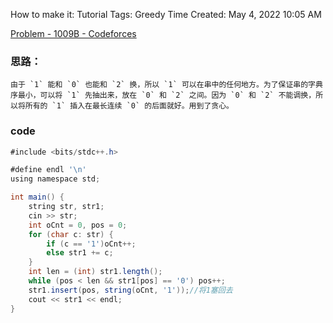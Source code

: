 How to make it: Tutorial
Tags: Greedy
Time Created: May 4, 2022 10:05 AM

[Problem - 1009B - Codeforces](https://codeforces.com/problemset/problem/1009/B)

### 思路：

    由于 `1` 能和 `0` 也能和 `2` 换，所以 `1` 可以在串中的任何地方。为了保证串的字典序最小，可以将 `1` 先抽出来，放在 `0` 和 `2` 之间。因为 `0` 和 `2` 不能调换，所以将所有的 `1` 插入在最长连续 `0` 的后面就好。用到了贪心。

### code

```java
#include <bits/stdc++.h>

#define endl '\n'
using namespace std;

int main() {
    string str, str1;
    cin >> str;
    int oCnt = 0, pos = 0;
    for (char c: str) {
        if (c == '1')oCnt++;
        else str1 += c;
    }
    int len = (int) str1.length();
    while (pos < len && str1[pos] == '0') pos++;
    str1.insert(pos, string(oCnt, '1'));//将1塞回去
    cout << str1 << endl;
}
```